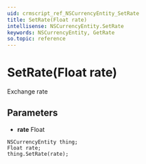 ```yaml
---
uid: crmscript_ref_NSCurrencyEntity_SetRate
title: SetRate(Float rate)
intellisense: NSCurrencyEntity.SetRate
keywords: NSCurrencyEntity, GetRate
so.topic: reference
---
```


# SetRate(Float rate)

Exchange rate

## Parameters

* **rate** Float

```crmscript
NSCurrencyEntity thing;
Float rate;
thing.SetRate(rate);
```

